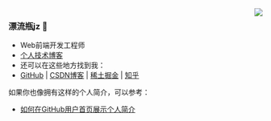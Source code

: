 <img align="right" src="https://github-readme-stats.vercel.app/api?username=jzplp&show_icons=true&icon_color=CE1D2D&text_color=718096&bg_color=ffffff&hide_title=true" />

### 漂流瓶jz 👋
- Web前端开发工程师
- [个人技术博客](https://jzplp.github.io/)
- 还可以在这些地方找到我：
- [GitHub](https://github.com/jzplp) | 
  [CSDN博客](https://jzplp.blog.csdn.net) | 
  [稀土掘金](https://juejin.cn/user/3694779980078877) | 
  [知乎](https://www.zhihu.com/people/jia-zhen-57)

如果你也像拥有这样的个人简介，可以参考：
- [如何在GitHub用户首页展示个人简介](https://jzplp.github.io/2023/blog-github.html#在github用户首页展示个人简介)
